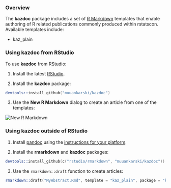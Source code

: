 ### Overview

The **kazdoc** package includes a set of [R Markdown](http://rmarkdown.rstudio.com) templates that enable authoring of R related publications commonly produced within rstatscon. Available templates include:

- kaz_plain

<!--

The **rticles** package includes a set of [R Markdown](http://rmarkdown.rstudio.com) templates that enable authoring of R related journal and conference submissions, and creating e-books. Available templates include:

- [Tuftish e-book] e-books formatted based on the style of Edward R. Tufte and Richard Feynman

- [JSS](http://www.jstatsoft.org/) articles

- [R Journal](http://journal.r-project.org/) articles

- [useR](http://user2014.stat.ucla.edu/) conference abstracts

- [Public Library of Science (PLoS)](http://www.plos.org/) articles

- [CTeX](http://ctex.org) documents

- [ACS](http://pubs.acs.org) articles

Under the hood, LaTeX templates are used to ensure that documents conform precisely to submission standards. At the same time, composition and formatting can be done using lightweight [markdown](http://rmarkdown.rstudio.com/authoring_basics.html) syntax, and R code and its output can be seamlessly included using [knitr](http://yihui.name/knitr/).

Using **rticles** has some prerequisites which are described below. You can get most of these pre-requisites automatically by installing the latest preview release of RStudio (instructions for using **rticles** without RStudio are also provided).

-->

### Using kazdoc from RStudio

To use **kazdoc** from RStudio:

1) Install the latest [RStudio](http://www.rstudio.com/products/rstudio/download/).

2) Install the **kazdoc** package: 

```S
devtools::install_github("muuankarski/kazdoc")
```

3) Use the **New R Markdown** dialog to create an article from one of the templates:

![New R Markdown](http://rmarkdown.rstudio.com/images/new_r_markdown.png)
    
    
### Using kazdoc outside of RStudio

1) Install [pandoc](http://johnmacfarlane.net/pandoc/) using the [instructions for your platform](https://github.com/rstudio/rmarkdown/blob/master/PANDOC.md).

2) Install the **rmarkdown** and **kazdoc** packages:

```S
devtools::install_github(c("rstudio/rmarkdown", "muuankarski/kazdoc"))
```
    
3) Use the `rmarkdown::draft` function to create articles:

```S
rmarkdown::draft("MyAbstract.Rmd", template = "kaz_plain", package = "kazdoc")
```

